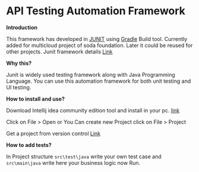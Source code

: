 # API Testing Automation Framework

**Introduction**

This framework has developed in [JUNIT](https://junit.org/) using [Gradle](https://gradle.org/) Build tool.
Currently added for multicloud project of soda foundation. Later it could be reused for other projects.
Junit framework details [Link](https://www.tutorialspoint.com/junit/index.htm)

**Why this?**

Junit is widely used testing framework along with Java Programming Language. You can use this automation framework for both unit testing and UI testing.

**How to install and use?**

 Download Intellij idea community edition tool and install in your pc.
 [link](https://www.jetbrains.com/idea/download/#section=windows)
 
 Click on File > Open or  You Can create new Project click on File > Project
 
 Get a project from version control [Link](https://www.jetbrains.com/help/idea/import-project-or-module-wizard.html)
 
**How to add tests?**

 In Project structure `src\test\java` write your own test case and 
 `src\main\java` write here your business logic now Run.
 
 
